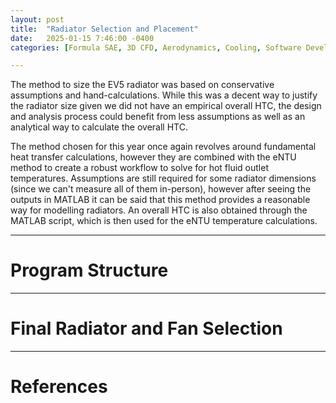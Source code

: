 ```yaml
---
layout: post
title:  "Radiator Selection and Placement"
date:   2025-01-15 7:46:00 -0400
categories: [Formula SAE, 3D CFD, Aerodynamics, Cooling, Software Development]

---
```

The method to size the EV5 radiator was based on conservative assumptions and hand-calculations. While this was a decent way to justify the radiator size given we did not have an empirical overall HTC, the design and analysis process could benefit from less assumptions as well as an analytical way to calculate the overall HTC.

The method chosen for this year once again revolves around fundamental heat transfer calculations, however they are combined with the eNTU method to create a robust workflow to solve for hot fluid outlet temperatures. Assumptions are still required for some radiator dimensions (since we can't measure all of them in-person), however after seeing the outputs in MATLAB it can be said that this method provides a reasonable way for modelling radiators. An overall HTC is also obtained through the MATLAB script, which is then used for the eNTU temperature calculations.

---
# Program Structure


---
# Final Radiator and Fan Selection

---
# References

